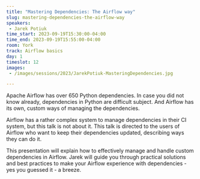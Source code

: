 ```yaml
---
title: "Mastering Dependencies: The Airflow way"
slug: mastering-dependencies-the-airflow-way
speakers:
 - Jarek Potiuk
time_start: 2023-09-19T15:30:00-04:00
time_end: 2023-09-19T15:55:00-04:00
room: York
track: Airflow basics
day: 1
timeslot: 12
images:
 - /images/sessions/2023/JarekPotiuk-MasteringDependencies.jpg

---
```


Apache Airflow has over 650 Python dependencies. In case you did not know already, dependencies in Python are difficult subject. And Airflow has its own, custom ways of managing the dependencies. 
 
 
 
 Airflow has a rather complex system to manage dependencies in their CI system, but this talk is not about it. This talk is directed to the users of Airflow who want to keep their dependencies updated, describing ways they can do it.
 
 
 
 This presentation will explain how to effectively manage and handle custom dependencies in Airflow. Jarek will guide you through practical solutions and best practices to make your Airflow experience with dependencies - yes you guessed it - a breeze.